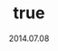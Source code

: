 ---
wip: "True"
id: "8156"
title:
  de: "Unversteckte Lederkarte"
  en: "Unhidden Leather Map"
  fr: "Carte secrète en cuir"
  ja: "隠された地図G1"
layout: treasuremap
page_type: guide
categories: "treasuremap"
instanceType: "treasuremap"
date: "2014.07.08"
patchNumber: "2.3"
patchName: "Defenders of Eorzea"
expac: "arr"
image: "/assets/img/content/klassen/Chocobo.webp"
terms:
    - term: "TreasureMaps"
    - term: "Defenders of Eorzea"
sortid: 7
order: 7
plvl: 50
slug: "unversteckte_lederkarte"
maxpartysize: 1
zones:
  - zonename: "Central Shroud"
    fullimage: "/assets/img/treasuremaps/Unversteckte Lederkarte/Tiefer Wald/Tiefer Wald.webp"
    subimage:
      - "/assets/img/treasuremaps/Unversteckte Lederkarte/Tiefer Wald/A.webp"
      - "/assets/img/treasuremaps/Unversteckte Lederkarte/Tiefer Wald/B.webp"
  - zonename: "East Shroud"
    fullimage: "/assets/img/treasuremaps/Unversteckte Lederkarte/Ostwald/Ostwald.webp"
    subimage:
      - "/assets/img/treasuremaps/Unversteckte Lederkarte/Ostwald/A.webp"
      - "/assets/img/treasuremaps/Unversteckte Lederkarte/Ostwald/B.webp"
  - zonename: "South Shroud"
    fullimage: "/assets/img/treasuremaps/Unversteckte Lederkarte/Südwald/Südwald.webp"
    subimage:
      - "/assets/img/treasuremaps/Unversteckte Lederkarte/Südwald/A.webp"
      - "/assets/img/treasuremaps/Unversteckte Lederkarte/Südwald/B.webp"
  - zonename: "North Shroud"
    fullimage: "/assets/img/treasuremaps/Unversteckte Lederkarte/Nordwald/Nordwald.webp"
    subimage:
      - "/assets/img/treasuremaps/Unversteckte Lederkarte/Nordwald/A.webp"
      - "/assets/img/treasuremaps/Unversteckte Lederkarte/Nordwald/B.webp"
  - zonename: "Middle La Noscea"
    fullimage: "/assets/img/treasuremaps/Unversteckte Lederkarte/Zentrales La Noscea/Zentrales La Noscea.webp"
    subimage:
      - "/assets/img/treasuremaps/Unversteckte Lederkarte/Zentrales La Noscea/A.webp"
      - "/assets/img/treasuremaps/Unversteckte Lederkarte/Zentrales La Noscea/B.webp"
  - zonename: "Lower La Noscea"
    fullimage: "/assets/img/treasuremaps/Unversteckte Lederkarte/Unteres La Noscea/Unteres La Noscea.webp"
    subimage:
      - "/assets/img/treasuremaps/Unversteckte Lederkarte/Unteres La Noscea/A.webp"
      - "/assets/img/treasuremaps/Unversteckte Lederkarte/Unteres La Noscea/B.webp"
  - zonename: "Eastern La Noscea"
    fullimage: "/assets/img/treasuremaps/Unversteckte Lederkarte/Östliches La Noscea/Östliches La Noscea.webp"
    subimage:
      - "/assets/img/treasuremaps/Unversteckte Lederkarte/Östliches La Noscea/A.webp"
      - "/assets/img/treasuremaps/Unversteckte Lederkarte/Östliches La Noscea/B.webp"
  - zonename: "Western La Noscea"
    fullimage: "/assets/img/treasuremaps/Unversteckte Lederkarte/Westliches La Noscea/Westliches La Noscea.webp"
    subimage:
      - "/assets/img/treasuremaps/Unversteckte Lederkarte/Westliches La Noscea/A.webp"
      - "/assets/img/treasuremaps/Unversteckte Lederkarte/Westliches La Noscea/B.webp"
  - zonename: "Upper La Noscea"
    fullimage: "/assets/img/treasuremaps/Unversteckte Lederkarte/Oberes La Noscea/Oberes La Noscea.webp"
    subimage:
      - "/assets/img/treasuremaps/Unversteckte Lederkarte/Oberes La Noscea/A.webp"
      - "/assets/img/treasuremaps/Unversteckte Lederkarte/Oberes La Noscea/B.webp"
  - zonename: "Outer La Noscea"
    fullimage: "/assets/img/treasuremaps/Unversteckte Lederkarte/Äußeres La Noscea/Äußeres La Noscea.webp"
    subimage:
      - "/assets/img/treasuremaps/Unversteckte Lederkarte/Äußeres La Noscea/A.webp"
      - "/assets/img/treasuremaps/Unversteckte Lederkarte/Äußeres La Noscea/B.webp"
  - zonename: "Western Thanalan"
    fullimage: "/assets/img/treasuremaps/Unversteckte Lederkarte/Westliches Thanalan/Westliches Thanalan.webp"
    subimage:
      - "/assets/img/treasuremaps/Unversteckte Lederkarte/Westliches Thanalan/A.webp"
      - "/assets/img/treasuremaps/Unversteckte Lederkarte/Westliches Thanalan/B.webp"
  - zonename: "Central Thanalan"
    fullimage: "/assets/img/treasuremaps/Unversteckte Lederkarte/Zentrales Thanalan/Zentrales Thanalan.webp"
    subimage:
      - "/assets/img/treasuremaps/Unversteckte Lederkarte/Zentrales Thanalan/A.webp"
      - "/assets/img/treasuremaps/Unversteckte Lederkarte/Zentrales Thanalan/B.webp"
  - zonename: "Eastern Thanalan"
    fullimage: "/assets/img/treasuremaps/Unversteckte Lederkarte/Östliches Thanalan/Östliches Thanalan.webp"
    subimage:
      - "/assets/img/treasuremaps/Unversteckte Lederkarte/Östliches Thanalan/A.webp"
      - "/assets/img/treasuremaps/Unversteckte Lederkarte/Östliches Thanalan/B.webp"
  - zonename: "Southern Thanalan"
    fullimage: "/assets/img/treasuremaps/Unversteckte Lederkarte/Südliches Thanalan/Südliches Thanalan.webp"
    subimage:
      - "/assets/img/treasuremaps/Unversteckte Lederkarte/Südliches Thanalan/A.webp"
      - "/assets/img/treasuremaps/Unversteckte Lederkarte/Südliches Thanalan/B.webp"
  - zonename: "Northern Thanalan"
    fullimage: "/assets/img/treasuremaps/Unversteckte Lederkarte/Nördliches Thanalan/Nördliches Thanalan.webp"
    subimage:
      - "/assets/img/treasuremaps/Unversteckte Lederkarte/Nördliches Thanalan/A.webp"
      - "/assets/img/treasuremaps/Unversteckte Lederkarte/Nördliches Thanalan/B.webp"
  - zonename: "Coerthas Central Highlands"
    fullimage: "/assets/img/treasuremaps/Unversteckte Lederkarte/Zentrales Hochland von Coerthas/Zentrales Hochland von Coerthas.webp"
    subimage:
      - "/assets/img/treasuremaps/Unversteckte Lederkarte/Zentrales Hochland von Coerthas/A.webp"
      - "/assets/img/treasuremaps/Unversteckte Lederkarte/Zentrales Hochland von Coerthas/B.webp"
  - zonename: "Mor Dhona"
    fullimage: "/assets/img/treasuremaps/Unversteckte Lederkarte/Mor Dhona/Mor Dhona.webp"
    subimage:
      - "/assets/img/treasuremaps/Unversteckte Lederkarte/Mor Dhona/A.webp"
      - "/assets/img/treasuremaps/Unversteckte Lederkarte/Mor Dhona/B.webp"
---